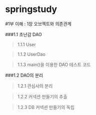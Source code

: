 

springstudy
===========

#1부 이해 : 1장 오브젝트와 의존관계

###1.1 초난감 DAO

>1.1.1 User

>1.1.2 UserDao

>1.1.3 main()을 이용한 DAO 테스트 코드

###1.2 DAO의 분리

>1.2.1 관심사의 분리

>1.2.2 커넥션 만들기의 추출

>1.2.3 DB 커넥션 만들기의 독립

